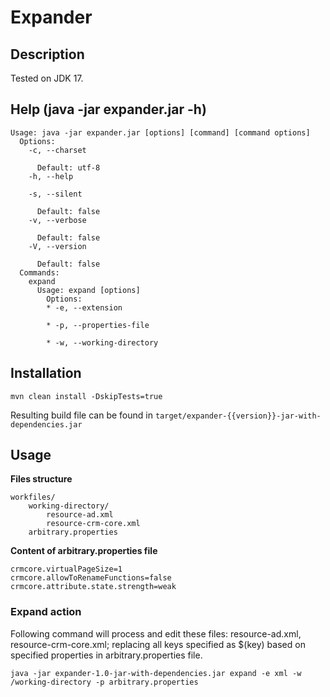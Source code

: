 # Expander

## Description
Tested on JDK 17.

## Help (java -jar expander.jar -h)
```
Usage: java -jar expander.jar [options] [command] [command options]
  Options:
    -c, --charset

      Default: utf-8
    -h, --help

    -s, --silent

      Default: false
    -v, --verbose

      Default: false
    -V, --version

      Default: false
  Commands:
    expand
      Usage: expand [options]
        Options:
        * -e, --extension

        * -p, --properties-file

        * -w, --working-directory

```

## Installation
```
mvn clean install -DskipTests=true
```
Resulting build file can be found in `target/expander-{{version}}-jar-with-dependencies.jar`

## Usage
**Files structure**
```
workfiles/
    working-directory/
        resource-ad.xml
        resource-crm-core.xml
    arbitrary.properties
```
**Content of arbitrary.properties file**
```
crmcore.virtualPageSize=1
crmcore.allowToRenameFunctions=false
crmcore.attribute.state.strength=weak
```
### Expand action
Following command will process and edit these files: resource-ad.xml, resource-crm-core.xml; 
replacing all keys specified as $(key) based on specified properties in arbitrary.properties file.
```
java -jar expander-1.0-jar-with-dependencies.jar expand -e xml -w /working-directory -p arbitrary.properties
```

